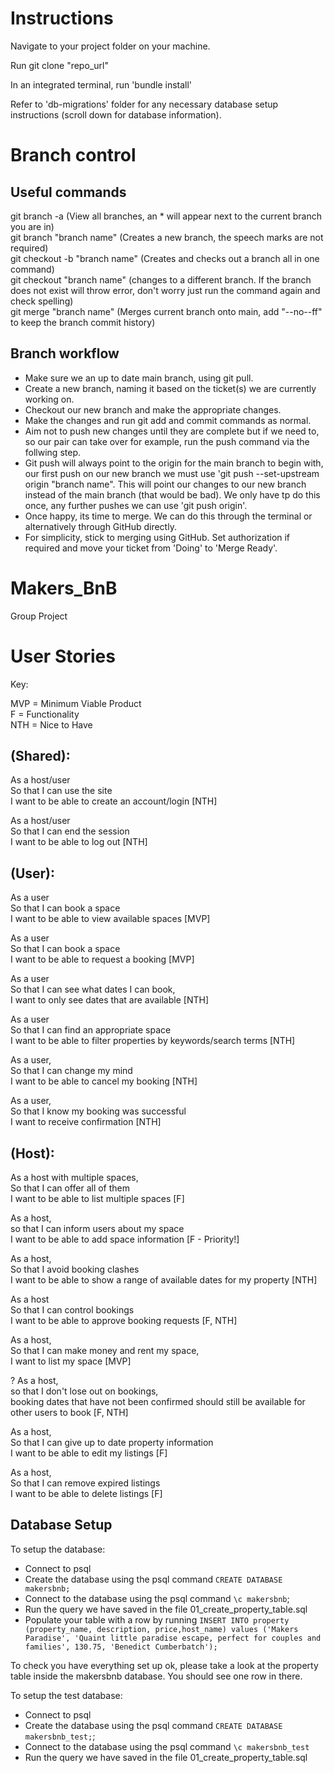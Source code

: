 # Instructions

Navigate to your project folder on your machine.

Run git clone "repo_url"

In an integrated terminal, run 'bundle install'

Refer to 'db-migrations' folder for any necessary database setup instructions (scroll down for database information).

# Branch control

## Useful commands

git branch -a (View all branches, an * will appear next to the current branch you are in) <br />
git branch "branch name" (Creates a new branch, the speech marks are not required) <br />
git checkout -b "branch name" (Creates and checks out a branch all in one command) <br />
git checkout "branch name" (changes to a different branch. If the branch does not exist will throw error, don't worry just run the
command again and check spelling)<br />
git merge "branch name" (Merges current branch onto main, add "--no--ff" to keep the branch commit history)

## Branch workflow

- Make sure we an up to date main branch, using git pull. <br />
- Create a new branch, naming it based on the ticket(s) we are currently working on. <br />
- Checkout our new branch and make the appropriate changes. <br />
- Make the changes and run git add and commit commands as normal. <br />
- Aim not to push new changes until they are complete but if we need to, so our pair can take over
for example, run the push command via the follwing step. <br />
- Git push will always point to the origin for the main branch to begin with, our first push on our new branch we must use 'git push --set-upstream origin "branch name". This will point our changes to our new branch instead of the main branch (that would be bad). We only have tp do this once, any further pushes we can use 'git push origin'. <br />
- Once happy, its time to merge. We can do this through the terminal or alternatively through GitHub directly. <br />
- For simplicity, stick to merging using GitHub. Set authorization if required and move your ticket from 'Doing' to 'Merge Ready'. <br />


# Makers_BnB
Group Project

# User Stories

Key: 

MVP = Minimum Viable Product <br />
F = Functionality <br />
NTH = Nice to Have <br />

## (Shared):

As a host/user <br />
So that I can use the site <br />
I want to be able to create an account/login [NTH]

As a host/user <br />
So that I can end the session <br />
I want to be able to log out [NTH]

## (User):

As a user <br />
So that I can book a space <br />
I want to be able to view available spaces [MVP]

As a user <br />
So that I can book a space <br />
I want to be able to request a booking [MVP]

As a user <br />
So that I can see what dates I can book, <br />
I want to only see dates that are available [NTH]

As a user <br />
So that I can find an appropriate space <br />
I want to be able to filter properties by keywords/search terms [NTH]

As a user, <br />
So that I can change my mind <br />
I want to be able to cancel my booking [NTH]

As a user, <br />
So that I know my booking was successful <br />
I want to receive confirmation [NTH]

## (Host):


As a host with multiple spaces, <br />
So that I can offer all of them <br />
I want to be able to list multiple spaces [F]

As a host, <br />
so that I can inform users about my space <br />
I want to be able to add space information [F - Priority!]

As a host, <br />
So that I avoid booking clashes <br />
I want to be able to show a range of available dates for my property [NTH]

As a host <br />
So that I can control bookings <br />
I want to be able to approve booking requests [F, NTH]

As a host, <br />
So that I can make money and rent my space, <br />
I want to list my space [MVP]

? As a host, <br />
so that I don't lose out on bookings, <br />
booking dates that have not been confirmed should still be available for other users to book [F, NTH]

As a host, <br />
So that I can give up to date property information <br />
I want to be able to edit my listings [F]

As a host, <br />
So that I can remove expired listings <br />
I want to be able to delete listings [F]

## Database Setup

To setup the database:

* Connect to psql
* Create the database using the psql command `CREATE DATABASE makersbnb;`
* Connect to the database using the psql command `\c makersbnb`;
* Run the query we have saved in the file 01_create_property_table.sql
* Populate your table with a row by running `INSERT INTO property (property_name, description, price,host_name) values ('Makers Paradise', 'Quaint little paradise escape, perfect for couples and families', 130.75, 'Benedict Cumberbatch');`

To check you have everything set up ok, please take a look at the property table inside the makersbnb database. You should see one row in there.  

To setup the test database:
* Connect to psql
* Create the database using the psql
command `CREATE DATABASE makersbnb_test;`;
* Connect to the database using the psql command `\c makersbnb_test`
* Run the query we have saved in the file 01_create_property_table.sql